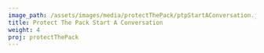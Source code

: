 ```yaml
---
image_path: /assets/images/media/protectThePack/ptpStartAConversation.jpg
title: Protect The Pack Start A Conversation
weight: 4
proj: protectThePack
---
```



